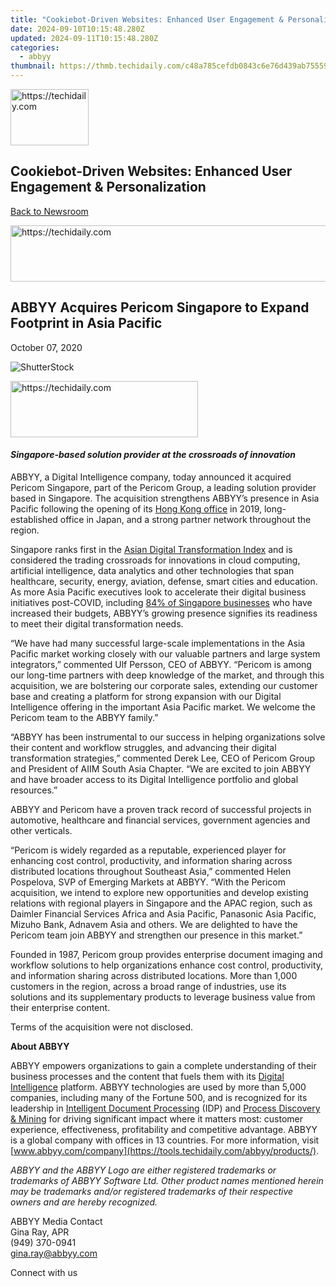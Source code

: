 ```yaml
---
title: "Cookiebot-Driven Websites: Enhanced User Engagement & Personalization"
date: 2024-09-10T10:15:48.280Z
updated: 2024-09-11T10:15:48.280Z
categories:
  - abbyy
thumbnail: https://thmb.techidaily.com/c48a785cefdb0843c6e76d439ab755593afd7522af39269117f83ccabe84316f.png
---
```






<!-- affiliate ads begin -->
<a href="https://aligracehair.sjv.io/c/5597632/2135365/19272" target="_top" id="2135365">
  <img src="//a.impactradius-go.com/display-ad/19272-2135365" border="0" alt="https://techidaily.com" width="125" height="90"/>
</a>
<img height="0" width="0" src="https://aligracehair.sjv.io/i/5597632/2135365/19272" style="position:absolute;visibility:hidden;" border="0" />
<!-- affiliate ads end -->




## Cookiebot-Driven Websites: Enhanced User Engagement & Personalization

[Back to Newsroom](https://tools.techidaily.com/abbyy/products/)





<!-- affiliate ads begin -->
<a href="https://unicoeye.pxf.io/c/5597632/2134491/18498" target="_top" id="2134491">
  <img src="//a.impactradius-go.com/display-ad/18498-2134491" border="0" alt="https://techidaily.com" width="728" height="90"/>
</a>
<img height="0" width="0" src="https://unicoeye.pxf.io/i/5597632/2134491/18498" style="position:absolute;visibility:hidden;" border="0" />
<!-- affiliate ads end -->




## ABBYY Acquires Pericom Singapore to Expand Footprint in Asia Pacific

October 07, 2020

![ShutterStock](https://content.abbyy.com/-/media/project/abbyy/abbyy/branchtemplates/shutterstock_1272462163_1296-x-729.jpg?h=729&iar=0&w=1296)





<!-- affiliate ads begin -->
<a href="https://aidotcom.pxf.io/c/5597632/2129042/19576" target="_top" id="2129042">
  <img src="//a.impactradius-go.com/display-ad/19576-2129042" border="0" alt="https://techidaily.com" width="300" height="90"/>
</a>
<img height="0" width="0" src="https://aidotcom.pxf.io/i/5597632/2129042/19576" style="position:absolute;visibility:hidden;" border="0" />
<!-- affiliate ads end -->




#### _Singapore-based solution provider at the crossroads of innovation_

ABBYY, a Digital Intelligence company, today announced it acquired Pericom Singapore, part of the Pericom Group, a leading solution provider based in Singapore. The acquisition strengthens ABBYY’s presence in Asia Pacific following the opening of its [Hong Kong office](https://tools.techidaily.com/abbyy/products/) in 2019, long-established office in Japan, and a strong partner network throughout the region.

Singapore ranks first in the [Asian Digital Transformation Index](https://www.edb.gov.sg/en/news-and-events/insights/innovation/singapore-tops-the-asian-digital-transformation-index.html) and is considered the trading crossroads for innovations in cloud computing, artificial intelligence, data analytics and other technologies that span healthcare, security, energy, aviation, defense, smart cities and education. As more Asia Pacific executives look to accelerate their digital business initiatives post-COVID, including [84% of Singapore businesses](https://www.zdnet.com/article/singapore-firms-credit-covid-19-for-clarifying-digital-transformation-plans/) who have increased their budgets, ABBYY’s growing presence signifies its readiness to meet their digital transformation needs.

“We have had many successful large-scale implementations in the Asia Pacific market working closely with our valuable partners and large system integrators,” commented Ulf Persson, CEO of ABBYY. “Pericom is among our long-time partners with deep knowledge of the market, and through this acquisition, we are bolstering our corporate sales, extending our customer base and creating a platform for strong expansion with our Digital Intelligence offering in the important Asia Pacific market. We welcome the Pericom team to the ABBYY family.”

“ABBYY has been instrumental to our success in helping organizations solve their content and workflow struggles, and advancing their digital transformation strategies,” commented Derek Lee, CEO of Pericom Group and President of AIIM South Asia Chapter. “We are excited to join ABBYY and have broader access to its Digital Intelligence portfolio and global resources.”

ABBYY and Pericom have a proven track record of successful projects in automotive, healthcare and financial services, government agencies and other verticals.

“Pericom is widely regarded as a reputable, experienced player for enhancing cost control, productivity, and information sharing across distributed locations throughout Southeast Asia,” commented Helen Pospelova, SVP of Emerging Markets at ABBYY. “With the Pericom acquisition, we intend to explore new opportunities and develop existing relations with regional players in Singapore and the APAC region, such as Daimler Financial Services Africa and Asia Pacific, Panasonic Asia Pacific, Mizuho Bank, Adnavem Asia and others. We are delighted to have the Pericom team join ABBYY and strengthen our presence in this market.”

Founded in 1987, Pericom group provides enterprise document imaging and workflow solutions to help organizations enhance cost control, productivity, and information sharing across distributed locations. More than 1,000 customers in the region, across a broad range of industries, use its solutions and its supplementary products to leverage business value from their enterprise content.

Terms of the acquisition were not disclosed.

**About ABBYY**

ABBYY empowers organizations to gain a complete understanding of their business processes and the content that fuels them with its [Digital Intelligence](https://tools.techidaily.com/abbyy/products/) platform. ABBYY technologies are used by more than 5,000 companies, including many of the Fortune 500, and is recognized for its leadership in [Intelligent Document Processing](https://tools.techidaily.com/abbyy/products/) (IDP) and [Process Discovery & Mining](https://tools.techidaily.com/abbyy/products/) for driving significant impact where it matters most: customer experience, effectiveness, profitability and competitive advantage. ABBYY is a global company with offices in 13 countries. For more information, visit [www.abbyy.com/company](https://tools.techidaily.com/abbyy/products/).

_ABBYY and the ABBYY Logo are either registered trademarks or trademarks of ABBYY Software Ltd. Other product names mentioned herein may be trademarks and/or registered trademarks of their respective owners and are hereby recognized._

ABBYY Media Contact  
Gina Ray, APR  
(949) 370-0941  
[gina.ray@abbyy.com](https://tools.techidaily.com/abbyy/products/)  
  
  
Connect with us

<ins class="adsbygoogle"
     style="display:block"
     data-ad-format="autorelaxed"
     data-ad-client="ca-pub-7571918770474297"
     data-ad-slot="1223367746"></ins>



<ins class="adsbygoogle"
     style="display:block"
     data-ad-client="ca-pub-7571918770474297"
     data-ad-slot="8358498916"
     data-ad-format="auto"
     data-full-width-responsive="true"></ins>


